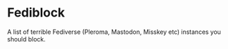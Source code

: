 # Fediblock
A list of terrible Fediverse (Pleroma, Mastodon, Misskey etc) instances you should block.
